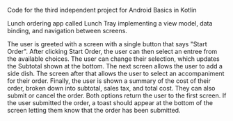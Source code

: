 Code for the third independent project for Android Basics in Kotlin

Lunch ordering app called Lunch Tray implementing a view model, data binding, and navigation between screens.
 
The user is greeted with a screen with a single button that says "Start Order".
After clicking Start Order, the user can then select an entree from the available choices.
The user can change their selection, which updates the Subtotal shown at the bottom.
The next screen allows the user to add a side dish.
The screen after that allows the user to select an accompaniment for their order.
Finally, the user is shown a summary of the cost of their order, broken down into subtotal, sales tax, and total cost. They can also submit or cancel the order.
Both options return the user to the first screen. If the user submitted the order, a toast should appear at the bottom of the screen letting them know that the order has been submitted.
